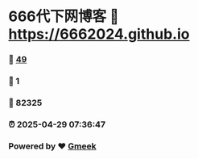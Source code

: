 # 666代下网博客 :link: https://6662024.github.io 
### :page_facing_up: [49](https://6662024.github.io/tag.html) 
### :speech_balloon: 1 
### :hibiscus: 82325 
### :alarm_clock: 2025-04-29 07:36:47 
### Powered by :heart: [Gmeek](https://github.com/Meekdai/Gmeek)
